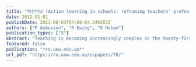 ```yaml
---
title: "액션러닝 (Action learning in schools: reframing teachers' professional learning and development)"
date: 2012-01-01
publishDate: 2021-08-03T04:08:04.340263Z
authors: ["P Aubusson", "R Ewing", "G Hoban"]
publication_types: ["5"]
abstract: "Teaching is becoming increasingly complex in the twenty-first century, creating a need for more sophisticated frameworks to support teachers' professional learning. Action learning is one such framework and has been used for workplace learning in business settings for …"
featured: false
publication: "*ro.uow.edu.au*"
url_pdf: "https://ro.uow.edu.au/sspapers/70/"
---
```


